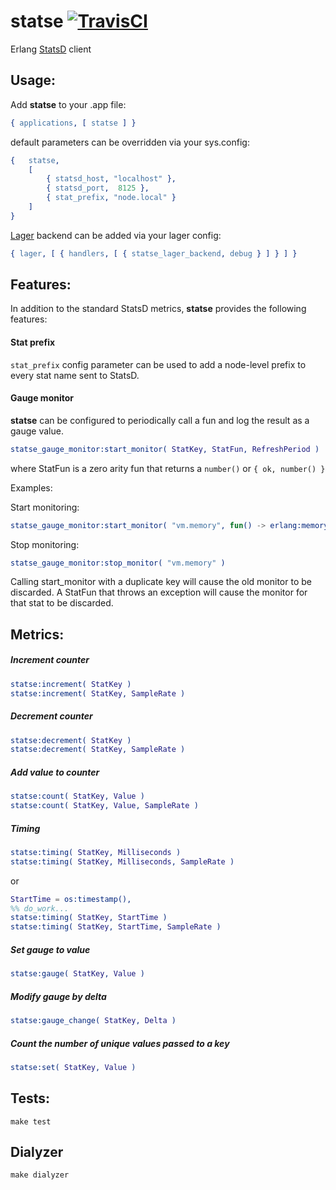 # statse [![TravisCI](https://travis-ci.org/howleysv/statse.svg?branch=master)](https://travis-ci.org/howleysv/statse)
Erlang [StatsD](https://github.com/etsy/statsd) client

## Usage:

Add **statse** to your .app file:

```erlang
{ applications, [ statse ] }
```

default parameters can be overridden via your sys.config:

```erlang
{   statse,
	[
		{ statsd_host, "localhost" },
		{ statsd_port,	8125 },
		{ stat_prefix, "node.local" }
	]
}
```

[Lager](https://github.com/basho/lager) backend can be added via your lager config:

```erlang
{ lager, [ { handlers, [ { statse_lager_backend, debug } ] } ] }
```

## Features:

In addition to the standard StatsD metrics, **statse** provides the following features:

#### Stat prefix

`stat_prefix` config parameter can be used to add a node-level prefix to every stat name sent to StatsD.

#### Gauge monitor

**statse** can be configured to periodically call a fun and log the result as a gauge value.

```erlang
statse_gauge_monitor:start_monitor( StatKey, StatFun, RefreshPeriod )
```

where StatFun is a zero arity fun that returns a `number()` or `{ ok, number() }`

Examples:

Start monitoring:
```erlang
statse_gauge_monitor:start_monitor( "vm.memory", fun() -> erlang:memory( total ) end, timer:minutes( 5 ) )
```

Stop monitoring:
```erlang
statse_gauge_monitor:stop_monitor( "vm.memory" )
```

Calling start_monitor with a duplicate key will cause the old monitor to be discarded.
A StatFun that throws an exception will cause the monitor for that stat to be discarded.

## Metrics:

##### Increment counter
```erlang
statse:increment( StatKey )
statse:increment( StatKey, SampleRate )
```

##### Decrement counter
```erlang
statse:decrement( StatKey )
statse:decrement( StatKey, SampleRate )
```

##### Add value to counter
```erlang
statse:count( StatKey, Value )
statse:count( StatKey, Value, SampleRate )
```

##### Timing
```erlang
statse:timing( StatKey, Milliseconds )
statse:timing( StatKey, Milliseconds, SampleRate )
```
or
```erlang
StartTime = os:timestamp(),
%% do_work...
statse:timing( StatKey, StartTime )
statse:timing( StatKey, StartTime, SampleRate )
```

##### Set gauge to value
```erlang
statse:gauge( StatKey, Value )
```

##### Modify gauge by delta
```erlang
statse:gauge_change( StatKey, Delta )
```

##### Count the number of unique values passed to a key
```erlang
statse:set( StatKey, Value )
```


## Tests:

```
make test
```

## Dialyzer

```
make dialyzer
```
